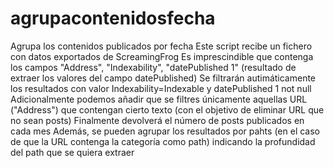 # agrupacontenidosfecha
Agrupa los contenidos publicados por fecha
Este script recibe un fichero con datos exportados de ScreamingFrog
Es imprescindible que contenga los campos "Address", "Indexability", "datePublished 1" (resultado de extraer los valores del campo datePublished)
Se filtrarán autimáticamente los resultados con valor Indexability=Indexable y datePublished 1 not null
Adicionalmente podemos añadir que se filtres únicamente aquellas URL ("Address") que contengan cierto texto (con el objetivo de eliminar URL que no sean posts)
Finalmente devolverá el número de posts publicados en cada mes
Además, se pueden agrupar los resultados por pahts (en el caso de que la URL contenga la categoría como path) indicando la profundidad del path que se quiera extraer
